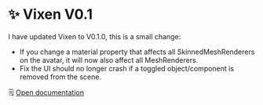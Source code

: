 ﻿# ✨ Vixen V0.1

I have updated Vixen to V0.1.0, this is a small change:
- If you change a material property that affects all SkinnedMeshRenderers on the avatar, it will now also affect all MeshRenderers.
- Fix the UI should no longer crash if a toggled object/component is removed from the scene.

🗒️ [Open documentation](/docs/products/vixen)
